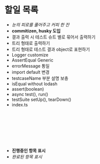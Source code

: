 # 할일 목록

- *눈의 피로를 풀어주고 커피 한 잔*
- **commitizen, husky 도입**
- 결과 출력 시 테스트 슈트 별로 묶어서 출력하기
- 트리 형태로 출력하기
- 트리 형태로 테스트 결과 object로 표현하기
- Logger customize
- AssertEqual Generic
- errorMessage 통일
- import default 변경
- testcaseName 부분 설명 보충
- isEqual without lodash
- assert(boolean)
- async test(), run()
- testSuite setUp(), tearDown()
- index.ts

<br>
<br>
<br>
<br>
<br>
<br>

- **진행중인 항목 표시**
- *완료된 항목 표시*